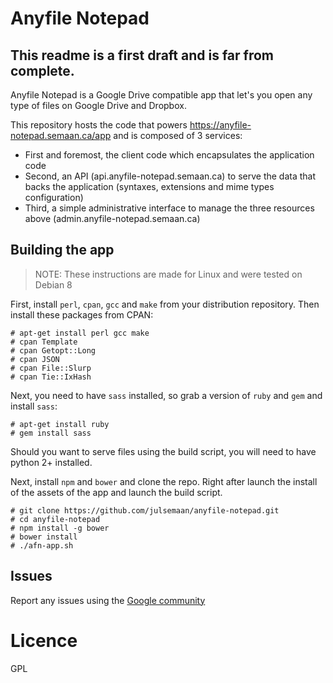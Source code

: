 # Anyfile Notepad

## This readme is a first draft and is far from complete.

Anyfile Notepad is a Google Drive compatible app that let's you open any type of files on Google Drive and Dropbox.

This repository hosts the code that powers https://anyfile-notepad.semaan.ca/app and is composed of 3 services:
- First and foremost, the client code which encapsulates the application code
- Second, an API (api.anyfile-notepad.semaan.ca) to serve the data that backs the application (syntaxes, extensions and mime types configuration)
- Third, a simple administrative interface to manage the three resources above (admin.anyfile-notepad.semaan.ca)

## Building the app

> NOTE: These instructions are made for Linux and were tested on Debian 8

First, install `perl`, `cpan`, `gcc` and `make` from your distribution repository. Then install these packages from CPAN:

```
# apt-get install perl gcc make
# cpan Template
# cpan Getopt::Long
# cpan JSON
# cpan File::Slurp
# cpan Tie::IxHash
```

Next, you need to have `sass` installed, so grab a version of `ruby` and `gem` and install `sass`:
```
# apt-get install ruby
# gem install sass
```

Should you want to serve files using the build script, you will need to have python 2+ installed.

Next, install `npm` and `bower` and clone the repo.
Right after launch the install of the assets of the app and launch the build script.

```
# git clone https://github.com/julsemaan/anyfile-notepad.git
# cd anyfile-notepad
# npm install -g bower
# bower install
# ./afn-app.sh
```

## Issues

Report any issues using the [Google community](http://bit.ly/afn-community)

# Licence

GPL
